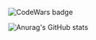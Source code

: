 ![CodeWars badge](https://www.codewars.com/users/egor7orlov/badges/large)

![Anurag's GitHub stats](https://github-readme-stats.vercel.app/api?username=egor7orlov&show_icons=true&theme=merko)
